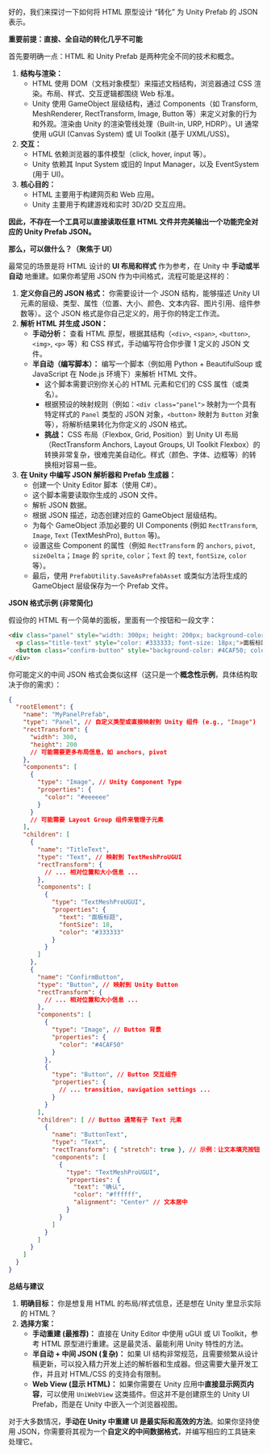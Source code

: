 好的，我们来探讨一下如何将 HTML 原型设计 “转化” 为 Unity Prefab 的 JSON 表示。

**重要前提：直接、全自动的转化几乎不可能**

首先要明确一点：HTML 和 Unity Prefab 是两种完全不同的技术和概念。

1.  **结构与渲染：**
    *   HTML 使用 DOM（文档对象模型）来描述文档结构，浏览器通过 CSS 渲染。布局、样式、交互逻辑都围绕 Web 标准。
    *   Unity 使用 GameObject 层级结构，通过 Components（如 Transform, MeshRenderer, RectTransform, Image, Button 等）来定义对象的行为和外观。渲染由 Unity 的渲染管线处理（Built-in, URP, HDRP）。UI 通常使用 uGUI (Canvas System) 或 UI Toolkit (基于 UXML/USS)。
2.  **交互：**
    *   HTML 依赖浏览器的事件模型（click, hover, input 等）。
    *   Unity 依赖其 Input System 或旧的 Input Manager，以及 EventSystem (用于 UI)。
3.  **核心目的：**
    *   HTML 主要用于构建网页和 Web 应用。
    *   Unity 主要用于构建游戏和实时 3D/2D 交互应用。

**因此，不存在一个工具可以直接读取任意 HTML 文件并完美输出一个功能完全对应的 Unity Prefab JSON。**

**那么，可以做什么？（聚焦于 UI）**

最常见的场景是将 HTML 设计的 **UI 布局和样式** 作为参考，在 Unity 中 **手动或半自动** 地重建。如果你希望用 JSON 作为中间格式，流程可能是这样的：

1.  **定义你自己的 JSON 格式：** 你需要设计一个 JSON 结构，能够描述 Unity UI 元素的层级、类型、属性（位置、大小、颜色、文本内容、图片引用、组件参数等）。这个 JSON 格式是你自己定义的，用于你的特定工作流。
2.  **解析 HTML 并生成 JSON：**
    *   **手动分析：** 查看 HTML 原型，根据其结构（`<div>`, `<span>`, `<button>`, `<img>`, `<p>` 等）和 CSS 样式，手动编写符合你步骤 1 定义的 JSON 文件。
    *   **半自动（编写脚本）：** 编写一个脚本（例如用 Python + BeautifulSoup 或 JavaScript 在 Node.js 环境下）来解析 HTML 文件。
        *   这个脚本需要识别你关心的 HTML 元素和它们的 CSS 属性（或类名）。
        *   根据预设的映射规则（例如：`<div class="panel">` 映射为一个具有特定样式的 `Panel` 类型的 JSON 对象，`<button>` 映射为 `Button` 对象等），将解析结果转化为你定义的 JSON 格式。
        *   **挑战：** CSS 布局（Flexbox, Grid, Position）到 Unity UI 布局（RectTransform Anchors, Layout Groups, UI Toolkit Flexbox）的转换非常复杂，很难完美自动化。样式（颜色、字体、边框等）的转换相对容易一些。
3.  **在 Unity 中编写 JSON 解析器和 Prefab 生成器：**
    *   创建一个 Unity Editor 脚本（使用 C#）。
    *   这个脚本需要读取你生成的 JSON 文件。
    *   解析 JSON 数据。
    *   根据 JSON 描述，动态创建对应的 GameObject 层级结构。
    *   为每个 GameObject 添加必要的 UI Components (例如 `RectTransform`, `Image`, `Text` (TextMeshPro), `Button` 等)。
    *   设置这些 Component 的属性（例如 `RectTransform` 的 `anchors`, `pivot`, `sizeDelta`；`Image` 的 `sprite`, `color`；`Text` 的 `text`, `fontSize`, `color` 等）。
    *   最后，使用 `PrefabUtility.SaveAsPrefabAsset` 或类似方法将生成的 GameObject 层级保存为一个 Prefab 文件。

**JSON 格式示例 (非常简化)**

假设你的 HTML 有一个简单的面板，里面有一个按钮和一段文字：

```html
<div class="panel" style="width: 300px; height: 200px; background-color: #eeeeee;">
  <p class="title-text" style="color: #333333; font-size: 18px;">面板标题</p>
  <button class="confirm-button" style="background-color: #4CAF50; color: white;">确认</button>
</div>
```

你可能定义的中间 JSON 格式会类似这样（这只是一个**概念性示例**，具体结构取决于你的需求）：

```json
{
  "rootElement": {
    "name": "MyPanelPrefab",
    "type": "Panel", // 自定义类型或直接映射到 Unity 组件 (e.g., "Image")
    "rectTransform": {
      "width": 300,
      "height": 200
      // 可能需要更多布局信息，如 anchors, pivot
    },
    "components": [
      {
        "type": "Image", // Unity Component Type
        "properties": {
          "color": "#eeeeee"
        }
      }
      // 可能需要 Layout Group 组件来管理子元素
    ],
    "children": [
      {
        "name": "TitleText",
        "type": "Text", // 映射到 TextMeshProUGUI
        "rectTransform": {
          // ... 相对位置和大小信息 ...
        },
        "components": [
          {
            "type": "TextMeshProUGUI",
            "properties": {
              "text": "面板标题",
              "fontSize": 18,
              "color": "#333333"
            }
          }
        ]
      },
      {
        "name": "ConfirmButton",
        "type": "Button", // 映射到 Unity Button
        "rectTransform": {
          // ... 相对位置和大小信息 ...
        },
        "components": [
          {
            "type": "Image", // Button 背景
            "properties": {
              "color": "#4CAF50"
            }
          },
          {
            "type": "Button", // Button 交互组件
            "properties": {
              // ... transition, navigation settings ...
            }
          }
        ],
        "children": [ // Button 通常有子 Text 元素
          {
            "name": "ButtonText",
            "type": "Text",
            "rectTransform": { "stretch": true }, // 示例：让文本填充按钮
            "components": [
              {
                "type": "TextMeshProUGUI",
                "properties": {
                  "text": "确认",
                  "color": "#ffffff",
                  "alignment": "Center" // 文本居中
                }
              }
            ]
          }
        ]
      }
    ]
  }
}
```

**总结与建议**

1.  **明确目标：** 你是想复用 HTML 的布局/样式信息，还是想在 Unity 里显示实际的 HTML？
2.  **选择方案：**
    *   **手动重建 (最推荐)：** 直接在 Unity Editor 中使用 uGUI 或 UI Toolkit，参考 HTML 原型进行重建。这是最灵活、最能利用 Unity 特性的方法。
    *   **半自动 + 中间 JSON (复杂)：** 如果 UI 结构非常规范，且需要频繁从设计稿更新，可以投入精力开发上述的解析器和生成器。但这需要大量开发工作，并且对 HTML/CSS 的支持会有限制。
    *   **Web View (显示 HTML)：** 如果你需要在 Unity 应用中**直接显示网页内容**，可以使用 `UniWebView` 这类插件。但这并不是创建原生的 Unity UI Prefab，而是在 Unity 中嵌入一个浏览器视图。

对于大多数情况，**手动在 Unity 中重建 UI 是最实际和高效的方法**。如果你坚持使用 JSON，你需要将其视为一个**自定义的中间数据格式**，并编写相应的工具链来处理它。